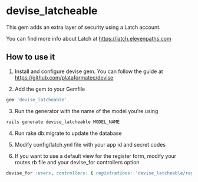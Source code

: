 # devise_latcheable
This gem adds an extra layer of security using a Latch account.

You can find more info about Latch at https://latch.elevenpaths.com

## How to use it

1. Install and configure devise gem. You can follow the guide at https://github.com/plataformatec/devise

2. Add the gem to your Gemfile
```ruby
gem 'devise_latcheable'
```

3. Run the generator with the name of the model you're using
```bash
rails generate devise_latcheable MODEL_NAME
```

4. Run rake db:migrate to update the database

5. Modify config/latch.yml file with your app id and secret codes

6. If you want to use a default view for the register form, modify your routes.rb file and your devise_for controllers option
```ruby
devise_for :users, controllers: { registrations: 'devise_latcheable/registrations' }
```
